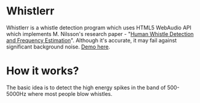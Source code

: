 Whistlerr
=========

Whistlerr is a whistle detection program which uses HTML5 WebAudio API which implements M. Nilsson's research paper - "[Human Whistle Detection and Frequency Estimation][1]". Although it's accurate, it may fail against significant background noise. [Demo here][2].

How it works?
=============

The basic idea is to detect the high energy spikes in the band of 500-5000Hz where most people blow whistles.


[1]: https://www.diva-portal.org/smash/get/diva2:836227/FULLTEXT01.pdf
[2]: https://stuff.shubhamjain.co/whistlerr/
